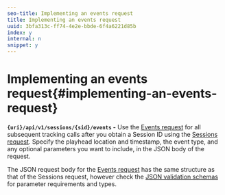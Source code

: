 ```yaml
---
seo-title: Implementing an events request
title: Implementing an events request
uuid: 3bfa313c-ff74-4e2e-bbde-6f4a6221d85b
index: y
internal: n
snippet: y
---
```


# Implementing an events request{#implementing-an-events-request}

**`{uri}/api/v1/sessions/{sid}/events` -** Use the [Events request](../../media-collection-api/mc-api-ref/mc-api-events-req.md) for all subsequent tracking calls after you obtain a Session ID using the [Sessions request](../../media-collection-api/mc-api-ref/mc-api-sessions-req.md). Specify the playhead location and timestamp, the event type, and any optional parameters you want to include, in the JSON body of the request.

The JSON request body for the [Events request](../../media-collection-api/mc-api-ref/mc-api-events-req.md) has the same structure as that of the Sessions request, however check the [JSON validation schemas](../../media-collection-api/mc-api-ref/mc-api-json-validation.md) for parameter requirements and types.
